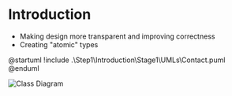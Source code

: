 # Introduction
- Making design more transparent and improving correctness
- Creating "atomic" types

@startuml
!include .\\Step1\\Introduction\\Stage1\\UMLs\\Contact.puml
@enduml

![Class Diagram](http://www.plantuml.com/plantuml/proxy?src=https://raw.githubusercontent.com/hhko/Learning/master/Books/DesigningWithTypes/Ch01/Step1/Introduction/Stage1/UMLs/Contact.puml)

                                                                                               